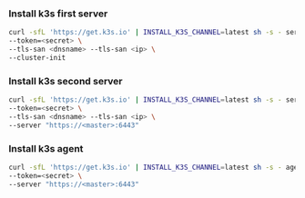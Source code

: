 ### Install k3s first server
```bash
curl -sfL 'https://get.k3s.io' | INSTALL_K3S_CHANNEL=latest sh -s - server \
--token=<secret> \
--tls-san <dnsname> --tls-san <ip> \
--cluster-init
```

### Install k3s second server
```bash
curl -sfL 'https://get.k3s.io' | INSTALL_K3S_CHANNEL=latest sh -s - server \
--token=<secret> \
--tls-san <dnsname> --tls-san <ip> \
--server "https://<master>:6443"
```

### Install k3s agent
```bash
curl -sfL 'https://get.k3s.io' | INSTALL_K3S_CHANNEL=latest sh -s - agent \
--token=<secret> \
--server "https://<master>:6443"
```
